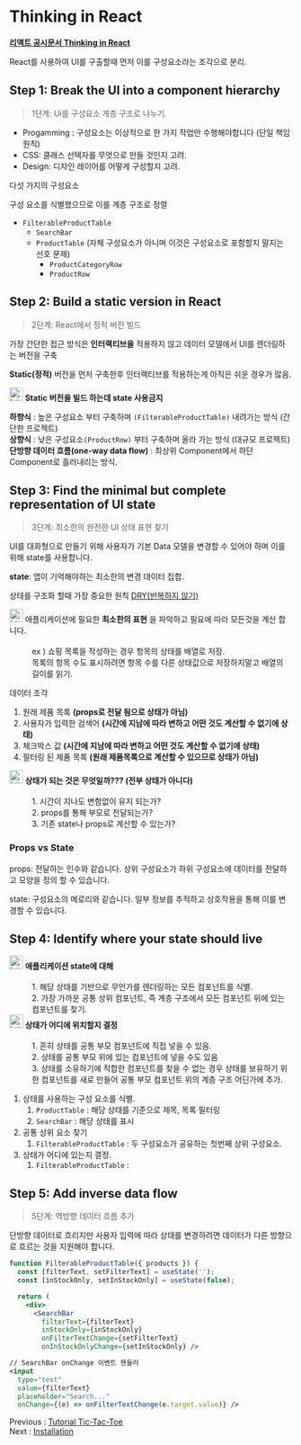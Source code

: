 # Thinking in React

[**리액트 공시문서 Thinking in React**](https://react.dev/learn/thinking-in-react)

React를 사용하여 UI를 구출할때 먼저 이를 구성요소라는 조각으로 분리.

## **Step 1: Break the UI into a component hierarchy**

> 1단계: Ui를 구성요소 계층 구조로 나누기.
> 
- Progamming : 구성요소는 이상적으로 한 가지 작업만 수행해야합니다 (단일 책임 원칙)
- CSS: 클래스 선택자를 무엇으로 만들 것인지 고려.
- Design: 디자인 레이어를 어떻게 구성할지 고려.


다섯 가지의 구성요소

구성 요소를 식별했으므로 이를 계층 구조로 정렬

- `FilterableProductTable`
    - `SearchBar`
    - `ProductTable` (자체 구성요소가 아니며 이것은 구성요소로 포함할지 말지는 선호 문제)
        - `ProductCategoryRow`
        - `ProductRow`

## **Step 2: Build a static version in React**

> 2단계: React에서 정적 버전 빌드
> 

가장 간단한 접근 방식은 **인터랙티브을** 적용하지 않고 데이터 모델에서 UI를 렌더링하는 버전을 구축

**Static(정적)** 버전을 먼저 구축한후 인터랙티브를 적용하는게 아직은 쉬운 경우가 많음.

<dl>
  <dt>
    <img src="https://www.notion.so/icons/light-bulb_green.svg" alt="https://www.notion.so/icons/light-bulb_green.svg" width="24px" />
    <strong>Static 버전을 빌드 하는데 state 사용금지</strong>
  </dt>
</dl>

**하향식** : 높은 구성요소 부터 구축하며 `(FilterableProductTable)` 내려가는 방식 (간단한 프로젝트)  
**상향식** :  낮은 구성요소`(ProductRow)` 부터 구축하며 올라 가는 방식 (대규모 프로젝트)  
**단방향 데이터 흐름(one-way data flow)** : 최상위 Component에서 하단 Component로 흘러내리는 방식.

## **Step 3: Find the minimal but complete representation of UI state**

> 3단계: 최소한의 완전한 UI 상태 표현 찾기
> 

UI를 대화형으로 만들기 위해 사용자가 기본 Data 모델을 변경할 수 있어야 하며 이를 위해 state를 사용합니다.

**state**: 앱이 기억해야하는 최소한의 변경 데이터 집합.

상태를 구조화 할때 가장 중요한 원칙 [DRY(반복하지 않기)](https://en.wikipedia.org/wiki/Don%27t_repeat_yourself)


<dl>
  <dt>
    <img src="https://www.notion.so/icons/light-bulb_green.svg" alt="https://www.notion.so/icons/light-bulb_green.svg" width="24px" />
    애플리케이션에 필요한 <strong>최소한의 표현</strong> 을 파악하고 필요에 따라 모든것을 계산 합니다.
  </dt>
  <br/>
  <dd>ex ) 쇼핑 목록을 작성하는 경우 항목의 상태를 배열로 저장.  <br/>
    목록의 항목 수도 표시하려면 항목 수를 다른 상태값으로 저장하지말고 배열의 길이를 읽기.</dd>
</dl>


데이터 조각

1. 원래 제품 목록 **(props로 전달 됨으로 상태가 아님)**
2. 사용자가 입력한 검색어 **(시간에 지남에 따라 변하고 어떤 것도 계산할 수 없기에 상태)**
3. 체크박스 값 **(시간에 지남에 따라 변하고 어떤 것도 계산할 수 없기에 상태)**
4. 필터링 된 제품 목록 **(원래 제품목록으로 계산할 수 있으므로 상태가 아님)**

<dl>
    <dt>
        <img src="https://www.notion.so/icons/light-bulb_green.svg" alt="https://www.notion.so/icons/light-bulb_green.svg" width="24px" />
        <strong>상태가 되는 것은 무엇일까??? (전부 상태가 아니다)</strong>
    </dt>
    <br/>
    <dd>1. 시간이 지나도 변함없이 유지 되는가?<br/>
        2. props를 통해 부모로 전달되는가?<br/>
        3. 기존 state나 props로 계산할 수 있는가?</dd>  
</dl>

### Props vs State

props: 전달하는 인수와 같습니다. 상위 구성요소가 하위 구성요소에 데이터를 전달하고 모양을 정의 할 수 있습니다.

state: 구성요소의 메로리와 같습니다. 일부 정보를 추적하고 상호작용을 통해 이를 변경할 수 있습니다.

## **Step 4: Identify where your state should live**


<dl>
  <dt>
    <img src="https://www.notion.so/icons/light-bulb_green.svg" alt="https://www.notion.so/icons/light-bulb_green.svg" width="24px" />
    <strong>애플리케이션 state에 대해</strong>
  </dt>
  <br/>
  <dd>1. 해당 상태를 기반으로 무언가를 렌더링하는 모든 컴포넌트를 식별.<br/>
      2. 가장 가까운 공통 상위 컴포넌트, 즉 계층 구조에서 모든 컴포넌트 위에 있는 컴포넌트를 찾기.</dd>

  <dt>
    <img src="https://www.notion.so/icons/light-bulb_green.svg" alt="https://www.notion.so/icons/light-bulb_green.svg" width="24px" />
    <strong>상태가 어디에 위치할지 결정</strong>
  </dt>
    <br/>
    <dd>1. 흔히 상태를 공통 부모 컴포넌트에 직접 넣을 수 있음.<br/>
        2. 상태를 공통 부모 위에 있는 컴포넌트에 넣을 수도 있음<br/>
        3. 상태를 소유하기에 적합한 컴포넌트를 찾을 수 없는 경우 상태를 보유하기 위한 컴포넌트를 새로 만들어 공통 부모 컴포넌트 위의 계층 구조 어딘가에 추가.</dd>
</dl>

1. 상태를 사용하는 구성 요소를 식별.
    1. `ProductTable` : 해당 상태를 기준으로 제목, 목록 필터링
    2. `SearchBar` : 해당 상태를 표시
2. 공통 상위 요소 찾기
    1. `FilterableProductTable` : 두 구성요소가 공유하는 첫번째 상위 구성요소.
3. 상태가 어디에 있는지 결정.
    1. `FilterableProductTable` : 

## **Step 5: Add inverse data flow**

> 5단계: 역방향 데이터 흐름 추가
> 

단방향 데이터로 흐리지만 사용자 입력에 따라 상태를 변경하려면 데이터가 다른 방향으로 흐르는 것을 지원해야 합니다.

```jsx
function FilterableProductTable({ products }) {
  const [filterText, setFilterText] = useState('');
  const [inStockOnly, setInStockOnly] = useState(false);

  return (
    <div>
      <SearchBar 
        filterText={filterText} 
        inStockOnly={inStockOnly}
        onFilterTextChange={setFilterText}
        onInStockOnlyChange={setInStockOnly} />

// SearchBar onChange 이벤트 핸들러 
<input 
  type="text" 
  value={filterText} 
  placeholder="Search..." 
  onChange={(e) => onFilterTextChange(e.target.value)} />
```

Previous : [Tutorial Tic-Tac-Toe](./001-리액트%20Tutorial%20Tic-Tac-Toe.md)  
Next : [Installation](./003-리액트%20Installation.md)
